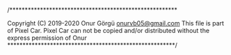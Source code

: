 /*******************************************************

Copyright (C) 2019-2020 Onur Görgü onurvb05@gmail.com
This file is part of Pixel Car.
Pixel Car can not be copied and/or distributed without the express
permission of Onur
*******************************************************/
